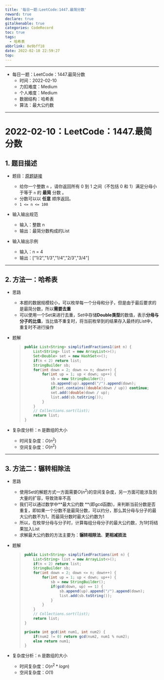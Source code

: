 ```yaml
---
title: '每日一题:LeetCode:1447.最简分数'
reward: true
declare: true
gitalkenable: true
categories: CodeRecord
toc: true
tags:
  - 哈希表
abbrlink: 8e9bff18
date: 2022-02-10 22:59:27
top:
---
```

---

* 每日一题：LeetCode：1447.最简分数
  * 时间：2022-02-10
  * 力扣难度：Medium
  * 个人难度：Medium
  * 数据结构：哈希表
  * 算法：最大公约数


---

<!-- more -->

# 2022-02-10：LeetCode：1447.最简分数

## 1. 题目描述

* 题目：[原题链接](https://leetcode-cn.com/problems/simplified-fractions/)

  * 给你一个整数 `n` ，请你返回所有 0 到 1 之间（不包括 0 和 1）满足分母小于等于 `n` 的 **最简** 分数 。
  * 分数可以以 **任意** 顺序返回。
  * `1 <= n <= 100`
* 输入输出规范
  * 输入：整数 n 
  * 输出：最简分数构成的List
* 输入输出示例
  * 输入：n = 4
  * 输出：["1/2","1/3","1/4","2/3","3/4"]


---

## 2. 方法一：哈希表

* 思路

  * 本题的数据规模较小，可以枚举每一个分母和分子，但是由于最后要求的是最简分数，所以**需要去重**
  * 可以使用一个Set来进行去重，Set中存储**Double类型**的数值，表示**分母与分子的比值**，当比值不重复时，将当前枚举到的结果存入最终的List中，重复时不进行操作
  
* 题解

  > ```java
  > public List<String> simplifiedFractions1(int n) {
  >     List<String> list = new ArrayList<>();
  >     Set<Double> set = new HashSet<>();
  >     if(n < 2) return list;
  >     StringBuilder sb;
  >     for(int down = 2; down <= n; down++) {
  >         for(int up = 1; up < down; up++) {
  >             sb = new StringBuilder();
  >             sb.append(up).append("/").append(down);
  >             if(set.contains((double)down / up)) continue;
  >             set.add((double)down / up);
  >             list.add(sb.toString());
  >         }
  >     }
  >     // Collections.sort(list);
  >     return list;
  > }
  > ```
  
* 复杂度分析：n 是数组的大小

  * 时间复杂度：$O(n^2)$
  * 空间复杂度：$O(n^2)$

---

## 3. 方法二：辗转相除法

* 思路

  * 使用Set的解题方式一方面需要$O(n^2)$的空间复杂度，另一方面可能涉及到大量的扩容，导致效率不高
  * 我们可以通过数学中**最大公约数 **(即gcd函数)，来判断当前分数是否重复，即如果一个分数不是最简分数，可以约分，那么其分母与分子的最大公约数不为1，而最简分数时最大公约数为1
  * 所以，在枚举分母与分子时，计算每组分母分子的最大公约数，为1时将结果加入List
  * 求解最大公约数的方法主要为：**辗转相除法**、**更相减损法**

* 题解

  > ```java
  > public List<String> simplifiedFractions(int n) {
  >     List<String> list = new ArrayList<>();
  >     if(n < 2) return list;
  >     StringBuilder sb;
  >     for(int down = 2; down <= n; down++) {
  >         for(int up = 1; up < down; up++) {
  >             sb = new StringBuilder();
  >             if(gcd(down, up) == 1) {
  >                 sb.append(up).append("/").append(down);
  >                 list.add(sb.toString());
  >             }
  >         }
  >     }
  >     // Collections.sort(list);
  >     return list;
  > }
  > 
  > private int gcd(int num1, int num2) {
  >     if(num2 != 0) return gcd(num2, num1 % num2);
  >     else return num1;
  > }
  > ```

* 复杂度分析：n 是数组的大小

  * 时间复杂度：$O(n^2*logn)$
  * 空间复杂度：$O(1)$
